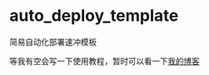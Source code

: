 # auto_deploy_template
简易自动化部署速冲模板

等我有空会写一下使用教程，暂时可以看一下[我的博客](https://www.nickxu.top/categories/%E8%BF%90%E7%BB%B4/CICD/)
